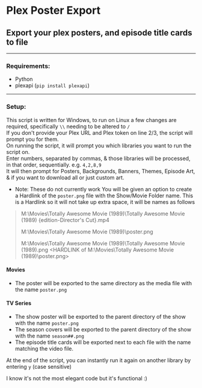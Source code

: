 # Plex Poster Export
## Export your plex posters, and episode title cards to file
---
### Requirements:
- Python
- plexapi (`pip install plexapi`)
---

### Setup:
This script is written for Windows, to run on Linux a few changes are required, specifically `\\` needing to be altered to `/`      
If you don't provide your Plex URL and Plex token on line 2/3, the script will prompt you for them.   
On running the script, it will prompt you which libraries you want to run the script on.     
Enter numbers, separated by commas, & those libraries will be processed, in that order, sequentially. e.g. `4,2,8,9`     
It will then prompt for Posters, Backgrounds, Banners, Themes, Episode Art, & if you want to download all or just custom art.   
 - Note: These do not currently work
You will be given an option to create a Hardlink of the `poster.png` file with the Show/Movie Folder name. This is a Hardlink so it will not take up extra space, it will be names as follows
> M:\Movies\Totally Awesome Movie (1989)\Totally Awesome Movie (1989)  {edition-Director's Cut}.mp4
> 
> M:\Movies\Totally Awesome Movie (1989)\poster.png
> 
> M:\Movies\Totally Awesome Movie (1989)\Totally Awesome Movie (1989).png <HARDLINK of M:\Movies\Totally Awesome Movie (1989)\poster.png>

#### Movies
- The poster will be exported to the same directory as the media file with the name `poster.png`

#### TV Series
- The show poster will be exported to the parent directory of the show with the name `poster.png`
- The season covers will be exported to the parent directory of the show with the name `season##.png`
- The episode title cards will be exported next to each file with the name matching the video file.

At the end of the script, you can instantly run it again on another library by entering `y` (case sensitive)


I know it's not the most elegant code but it's functional :)
